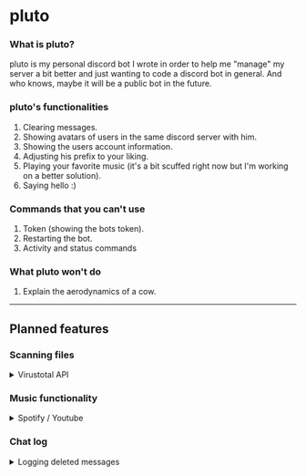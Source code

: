 # pluto
### What is pluto?
pluto is my personal discord bot I wrote in order to help me "manage" my server a bit better and just wanting to code a discord bot in general.
And who knows, maybe it will be a public bot in the future.
 
### pluto's functionalities
1. Clearing messages.
2. Showing avatars of users in the same discord server with him.
3. Showing the users account information.
4. Adjusting his prefix to your liking.
5. Playing your favorite music (it's a bit scuffed right now but I'm working on a better solution).
6. Saying hello :)

### Commands that you can't use
1. Token (showing the bots token).
2. Restarting the bot.
3. Activity and status commands

### What pluto won't do
1. Explain the aerodynamics of a cow.

______________

## Planned features
### Scanning files
<details>
    <summary>Virustotal API</summary>

#### Explained: You run the command "{prefix}scan" the bot then says that you have to send the file you want to have scanned, you send the file and then after a few minutes, it will give you the link to the scan-result.
</details>

### Music functionality
<details>
    <summary>Spotify / Youtube</summary>

#### Right now, the bot downloads the song/video from youtube and puts it in a folder on my pc, it uses the same internet connection I'm using, therefore it can be a bit slow.
#### I haven't tried Spotify yet, no clue if it's even possible but it's worth a try. Or I can just rewrite my current code which is more likely what I'm going to do.

</details>

### Chat log
<details>
    <summary>Logging deleted messages</summary>

#### I already have that but the log channel is defined within the code, planned is to set the log channel with a command. :)
</details>
